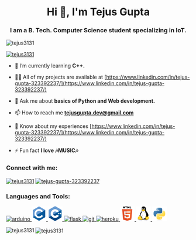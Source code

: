 <h1 align="center">Hi 👋, I'm Tejus Gupta</h1>
<h3 align="center">I am a B. Tech. Computer Science student specializing in IoT.</h3>

<p align="left"> <img src="https://komarev.com/ghpvc/?username=tejus3131&label=Profile%20views&color=0e75b6&style=flat" alt="tejus3131" /> </p>

<p align="left"> <a href="https://github.com/ryo-ma/github-profile-trophy"><img src="https://github-profile-trophy.vercel.app/?username=tejus3131" alt="tejus3131" /></a> </p>

- 🌱 I’m currently learning **C++.**

- 👨‍💻 All of my projects are available at [https://www.linkedin.com/in/tejus-gupta-323392237/](https://www.linkedin.com/in/tejus-gupta-323392237/)

- 💬 Ask me about **basics of Python and Web development.**

- 📫 How to reach me **tejusgupta.dev@gmail.com**

- 📄 Know about my experiences [https://www.linkedin.com/in/tejus-gupta-323392237/](https://www.linkedin.com/in/tejus-gupta-323392237/)

- ⚡ Fun fact **I love 🎶MUSIC🎶**

<h3 align="left">Connect with me:</h3>
<p align="left">
<a href="https://twitter.com/tejus3131" target="blank"><img align="center" src="https://raw.githubusercontent.com/rahuldkjain/github-profile-readme-generator/master/src/images/icons/Social/twitter.svg" alt="tejus3131" height="30" width="40" /></a>
<a href="https://linkedin.com/in/tejus-gupta-323392237" target="blank"><img align="center" src="https://raw.githubusercontent.com/rahuldkjain/github-profile-readme-generator/master/src/images/icons/Social/linked-in-alt.svg" alt="tejus-gupta-323392237" height="30" width="40" /></a>
</p>

<h3 align="left">Languages and Tools:</h3>
<p align="left"> <a href="https://www.arduino.cc/" target="_blank" rel="noreferrer"> <img src="https://cdn.worldvectorlogo.com/logos/arduino-1.svg" alt="arduino" width="40" height="40"/> </a> <a href="https://www.cprogramming.com/" target="_blank" rel="noreferrer"> <img src="https://raw.githubusercontent.com/devicons/devicon/master/icons/c/c-original.svg" alt="c" width="40" height="40"/> </a> <a href="https://www.w3schools.com/cpp/" target="_blank" rel="noreferrer"> <img src="https://raw.githubusercontent.com/devicons/devicon/master/icons/cplusplus/cplusplus-original.svg" alt="cplusplus" width="40" height="40"/> </a> <a href="https://flask.palletsprojects.com/" target="_blank" rel="noreferrer"> <img src="https://www.vectorlogo.zone/logos/pocoo_flask/pocoo_flask-icon.svg" alt="flask" width="40" height="40"/> </a> <a href="https://git-scm.com/" target="_blank" rel="noreferrer"> <img src="https://www.vectorlogo.zone/logos/git-scm/git-scm-icon.svg" alt="git" width="40" height="40"/> </a> <a href="https://heroku.com" target="_blank" rel="noreferrer"> <img src="https://www.vectorlogo.zone/logos/heroku/heroku-icon.svg" alt="heroku" width="40" height="40"/> </a> <a href="https://www.w3.org/html/" target="_blank" rel="noreferrer"> <img src="https://raw.githubusercontent.com/devicons/devicon/master/icons/html5/html5-original-wordmark.svg" alt="html5" width="40" height="40"/> </a> <a href="https://www.linux.org/" target="_blank" rel="noreferrer"> <img src="https://raw.githubusercontent.com/devicons/devicon/master/icons/linux/linux-original.svg" alt="linux" width="40" height="40"/> </a> <a href="https://www.python.org" target="_blank" rel="noreferrer"> <img src="https://raw.githubusercontent.com/devicons/devicon/master/icons/python/python-original.svg" alt="python" width="40" height="40"/> </a> </p>

<p><img align="left" src="https://github-readme-stats.vercel.app/api/top-langs?username=tejus3131&show_icons=true&locale=en&layout=compact" alt="tejus3131" /></p>

<p>&nbsp;<img align="center" src="https://github-readme-stats.vercel.app/api?username=tejus3131&show_icons=true&locale=en" alt="tejus3131" /></p>
